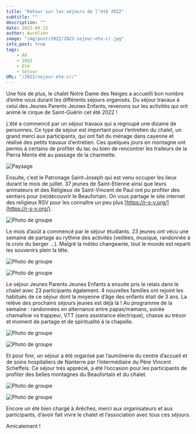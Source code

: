 ```yaml
---
title: "Retour sur les séjours de l’été 2022"
subtitle: ""
description: ""
date: 2022-09-15
author: Aurélien
image: "img/post/2022/2022-sejour-ete-cr.jpg"
info_post: true
tags:
    - AG
    - 2022
    - Eté
    - Séjour
URL: "/2022/sejour-ete-cr/"
---
```


Une fois de plus, le chalet Notre Dame des Neiges a accueilli bon nombre d’entre vous durant les différents séjours organisés. Du séjour travaux à celui des Jeunes Parents Jeunes Enfants, revenons sur les activités qui ont animé le cirque de Saint-Guérin cet été 2022 !

L’été a commencé par un séjour travaux qui a regroupé une dizaine de personnes. Ce type de séjour est important pour l’entretien du chalet, un grand merci aux participants, qui ont fait du ménage dans cayenne et réalisé des petits travaux d’entretien. Ces quelques jours en montagne ont permis à certains de profiter du lac ou bien de rencontrer les traileurs de la Pierra Menta été au passage de la charmette.

![Paysage](/img/post/2022/2022-sejour-ete-cr_1.jpg)

Ensuite, c’est le Patronage Saint-Joseph qui est venu occuper les lieux durant le mois de juillet. 37 jeunes de Saint-Etienne ainsi que leurs animateurs et des Religieux de Saint-Vincent de Paul ont pu profiter des sentiers pour (re)découvrir le Beaufortain. On vous partage le site internet des religieux RSV pour les connaître un peu plus [https://r-s-v.org/](https://r-s-v.org/).

![Photo de groupe](/img/post/2022/2022-sejour-ete-cr_2.jpg)

Le mois d’août a commencé par le séjour étudiants. 23 jeunes ont vécu une semaine de partage au rythme des activités (veillées, musique, randonnée à la croix du berger …). Malgré la météo changeante, tout le monde est reparti les souvenirs plein la tête.

![Photo de groupe](/img/post/2022/2022-sejour-ete-cr_3.jpg)

![Photo de groupe](/img/post/2022/2022-sejour-ete-cr_4.jpg)

Le séjour Jeunes Parents Jeunes Enfants a ensuite pris le relais dans le chalet avec 23 participants également. 4 nouvelles familles ont rejoint les habitués de ce séjour dont la moyenne d’âge des enfants était de 3 ans. La relève des prochains séjours jeunes est déjà là ! Au programme de la semaine : randonnées en alternance entre papas/mamans, soirée chamallow vs trappeur, VTT (sans assistance électrique), chasse au trésor et moment de partage et de spiritualité à la chapelle.

![Photo de groupe](/img/post/2022/2022-sejour-ete-cr_5.jpg)

![Photo de groupe](/img/post/2022/2022-sejour-ete-cr_6.jpg)

Et pour finir, un séjour a été organisé par l’aumônerie du centre d’accueil et de soins hospitaliers de Nanterre par l’intermédiaire du Père Vincent Scheffels. Ce séjour très apprécié, a été l’occasion pour les participants de profiter des belles montagnes du Beaufortain et du chalet.

![Photo de groupe](/img/post/2022/2022-sejour-ete-cr_7.jpg)

![Photo de groupe](/img/post/2022/2022-sejour-ete-cr_8.jpg)


Encore un été bien chargé à Arêches, merci aux organisateurs et aux participants, d’avoir fait vivre le chalet et l’association avec tous ces séjours.

Amicalement !